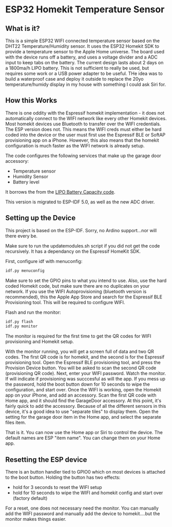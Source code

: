 # ESP32 Homekit Temperature Sensor

## What is it?

This is a simple ESP32 WIFI connected temperature sensor based on the DHT22 Temperature/Humidity sensor. It uses the ESP32 Homekit SDK to provide a temperature sensor to the Apple Home universe. The board used with the device runs off a battery, and uses a voltage divider and a ADC input to keep tabs on the battery. The current design lasts about 2 days on a 1800ma/h LIPO battery. This is not sufficient to really be used, but requires some work or a USB power adapter to be useful. THe idea was to build a waterproof case and deploy it outside to replace the 20yo temperature/humidy display in my house with something I could ask Siri for.

## How this Works

There is one oddity with the Espressif homekit implementation - it does not automatically connect to the WIFI network like every other Homekit devices. Most homekit devices use Bluetooth to transfer over the WIFI credentials. The ESP version does not. This means the WIFI creds must either be hard coded into the device or the user must first use the Espressif BLE or SoftAP provisioning app on a iPhone. However, this also means that the homekit configuration is much faster as the WIFI network is already setup.

The code configures the following services that make up the garage door accessory:
- Temperature sensor
- Humidity Sensor
- Battery level

It borrows the from the [LIPO Battery Capacity code](https://github.com/G6EJD/LiPo_Battery_Capacity_Estimator).

This version is migrated to ESP-IDF 5.0, as well as the new ADC driver.

## Setting up the Device

This project is based on the ESP-IDF. Sorry, no Ardino support...nor will there every be.

Make sure to run the updatemodules.sh script if you did not get the code recursively. It has a dependancy on the Espressif HomeKit SDK.

First, configure idf with menuconfig:

```bash
idf.py menuconfig
```

Make sure to set the GPIO pins to what you intend to use. Also, use the hard coded Homekit code, but make sure there are no duplicates on your network. If you use the WIFI Autoprovisioning (bluetooth version is recommended), this the Apple App Store and search for the Espressif BLE Provisioning tool. This will be required to configure WIFI.

Flash and run the monitor:

```bash
idf.py flash
idf.py monitor
```

The monitor is required for the first time to get the QR codes for WIFI provisioning and Homekit setup.

With the monitor running, you will get a screen full of data and two QR codes. The first QR code is for homekit, and the second is for the Espressif provisioning tool. Open the Espressif BLE provisioning tool, and press the Provision Device button. You will be asked to scan the second QR code (provisioning QR code). Next, enter your WIFI password. Watch the monitor. If will indicate if provisioning was succcesful as will the app. If you mess up the password, hold the boot button down for 10 seconds to wipe the configuration, and start over. Once the WIFI is working, open the Homekit app on your iPhone, and add an accessory. Scan the first QR code with Home app, and it should find the GarageDoor accessory. At this point, it's fairly quick to add the accessory. Because of all the different sensors in this device, it's a good idea to use "separate tiles" to display them. Open the setting for the garage door item in the Home app, and select the separate files item.

That is it. You can now use the Home app or Siri to control the device. The default names are ESP "item name". You can change them on your Home app.

## Resetting the ESP device

There is an button handler tied to GPIO0 which on most devices is attached to the boot button. Holding the button has two effects:
- hold for 3 seconds to reset the WIFI setup
- hold for 10 seconds to wipe the WIFI and homekit config and start over (factory default)

For a reset, one does not necessary need the monitor. You can manually add the WIFI password and manually add the device to homekit....but the monitor makes things easier.
